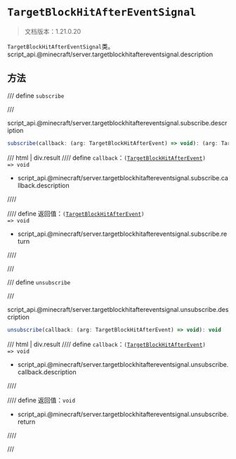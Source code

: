 # `TargetBlockHitAfterEventSignal`

> 文档版本：1.21.0.20

`TargetBlockHitAfterEventSignal`类。script_api.@minecraft/server.targetblockhitaftereventsignal.description

## 方法

/// define
`subscribe`


///

script_api.@minecraft/server.targetblockhitaftereventsignal.subscribe.description

```js
subscribe(callback: (arg: TargetBlockHitAfterEvent) => void): (arg: TargetBlockHitAfterEvent) => void
```

/// html | div.result
//// define
`callback`：<code>(<a href="../targetblockhitafterevent/">TargetBlockHitAfterEvent</a>) =&gt; void</code>

- script_api.@minecraft/server.targetblockhitaftereventsignal.subscribe.callback.description


////

//// define
返回值：<code>(<a href="../targetblockhitafterevent/">TargetBlockHitAfterEvent</a>) =&gt; void</code>

- script_api.@minecraft/server.targetblockhitaftereventsignal.subscribe.return


////

///


/// define
`unsubscribe`


///

script_api.@minecraft/server.targetblockhitaftereventsignal.unsubscribe.description

```js
unsubscribe(callback: (arg: TargetBlockHitAfterEvent) => void): void
```

/// html | div.result
//// define
`callback`：<code>(<a href="../targetblockhitafterevent/">TargetBlockHitAfterEvent</a>) =&gt; void</code>

- script_api.@minecraft/server.targetblockhitaftereventsignal.unsubscribe.callback.description


////

//// define
返回值：`void`

- script_api.@minecraft/server.targetblockhitaftereventsignal.unsubscribe.return


////

///

